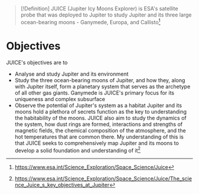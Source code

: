 >[!Definition]
>JUICE (Jupiter Icy Moons Explorer) is ESA's satellite probe that was deployed to Jupiter to study Jupiter and its three large ocean-bearing moons - Ganymede, Europa, and Callisto[^1]

# Objectives
JUICE's objectives are to
- Analyse and study Jupiter and its environment
- Study the three ocean-bearing moons of Jupiter, and how they, along with Jupiter itself, form a planetary system that serves as the archetype of all other gas giants. Ganymede is JUICE's primary focus for its uniqueness and complex subsurface
- Observe the potential of Jupiter's system as a habitat
Jupiter and its moons hold a plethora of secrets function as the key to understanding the habitability of the moons. JUICE also aim to study the dynamics of the system, how dust rings are formed, interactions and strengths of magnetic fields, the chemical composition of the atmosphere, and the hot temperatures that are common there. My understanding of this is that JUICE seeks to comprehensively map Jupiter and its moons to develop a solid foundation and understanding of it[^2]

[^1]: https://www.esa.int/Science_Exploration/Space_Science/Juice
[^2]: https://www.esa.int/Science_Exploration/Space_Science/Juice/The_science_Juice_s_key_objectives_at_Jupiter